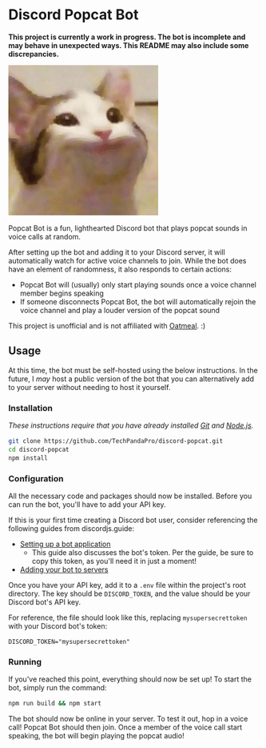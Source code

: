 # Discord Popcat Bot

**This project is currently a work in progress. The bot is incomplete and may behave in unexpected ways. This README may also include some discrepancies.**

![Popcat](profile_assets/popcat_pfp_cropped.gif)

Popcat Bot is a fun, lighthearted Discord bot that plays popcat sounds in voice calls at random.

After setting up the bot and adding it to your Discord server, it will automatically watch for active voice channels to join. While the bot does have an element of randomness, it also responds to certain actions:

- Popcat Bot will (usually) only start playing sounds once a voice channel member begins speaking
- If someone disconnects Popcat Bot, the bot will automatically rejoin the voice channel and play a louder version of the popcat sound

This project is unofficial and is not affiliated with [Oatmeal](https://www.instagram.com/oatmealpopcat/). :)

## Usage

At this time, the bot must be self-hosted using the below instructions. In the future, I _may_ host a public version of the bot that you can alternatively add to your server without needing to host it yourself.

### Installation

_These instructions require that you have already installed [Git](https://git-scm.com/downloads) and [Node.js](https://nodejs.org/en/download/package-manager)._

```bash
git clone https://github.com/TechPandaPro/discord-popcat.git
cd discord-popcat
npm install
```

### Configuration

All the necessary code and packages should now be installed. Before you can run the bot, you'll have to add your API key.

If this is your first time creating a Discord bot user, consider referencing the following guides from discordjs.guide:

- [Setting up a bot application](https://discordjs.guide/preparations/setting-up-a-bot-application.html)
  - This guide also discusses the bot's token. Per the guide, be sure to copy this token, as you'll need it in just a moment!
- [Adding your bot to servers](https://discordjs.guide/preparations/adding-your-bot-to-servers.html)

Once you have your API key, add it to a `.env` file within the project's root directory. The key should be `DISCORD_TOKEN`, and the value should be your Discord bot's API key.

For reference, the file should look like this, replacing `mysupersecrettoken` with your Discord bot's token:

```
DISCORD_TOKEN="mysupersecrettoken"
```

### Running

If you've reached this point, everything should now be set up! To start the bot, simply run the command:

```bash
npm run build && npm start
```

The bot should now be online in your server. To test it out, hop in a voice call! Popcat Bot should then join. Once a member of the voice call start speaking, the bot will begin playing the popcat audio!
